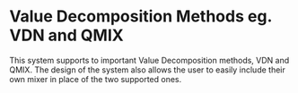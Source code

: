 # Value Decomposition Methods eg. VDN and QMIX

This system supports to important Value Decomposition methods, VDN and QMIX.
The design of the system also allows the user to easily include their own mixer in place of the two supported ones.

[Sunehag et al., 2017]: https://arxiv.org/abs/1706.05296
[Rashid et al., 2018]: https://arxiv.org/abs/1803.11485
